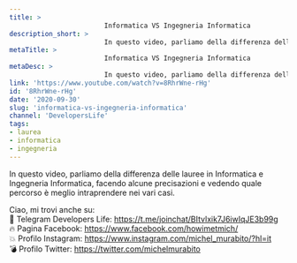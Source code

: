 ```yaml
---
title: > 
                        Informatica VS Ingegneria Informatica
description_short: > 
                        In questo video, parliamo della differenza delle lauree in Informatica e Ingegneria Informatica, facendo alcune precisazioni e ...
metaTitle: > 
                        Informatica VS Ingegneria Informatica
metaDesc: > 
                        In questo video, parliamo della differenza delle lauree in Informatica e Ingegneria Informatica, facendo alcune precisazioni e ...
link: 'https://www.youtube.com/watch?v=8RhrWne-rHg'
id: '8RhrWne-rHg'
date: '2020-09-30'
slug: 'informatica-vs-ingegneria-informatica'
channel: 'DevelopersLife'
tags: 
- laurea
- informatica
- ingegneria
---
```

In questo video, parliamo della differenza delle lauree in Informatica e Ingegneria Informatica, facendo alcune precisazioni e vedendo quale percorso è meglio intraprendere nei vari casi.  
  
Ciao, mi trovi anche su:  
🧨 Telegram Developers Life: https://t.me/joinchat/BItvlxik7J6iwIqJE3b99g  
🔥 Pagina Facebook: https://www.facebook.com/howimetmich/  
💥 Profilo Instagram: https://www.instagram.com/michel_murabito/?hl=it  
💣 Profilo Twitter: https://twitter.com/michelmurabito